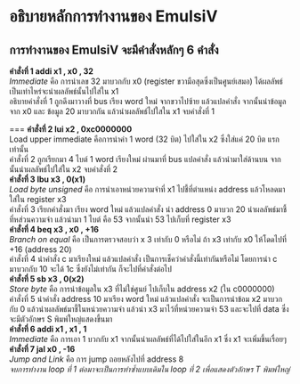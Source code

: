 # อธิบายหลักการทำงานของ EmulsiV
## การทำงานของ EmulsiV จะมีคำสั่งหลักๆ 6 คำสั่ง
**คำสั่งที่ 1 addi x1 , x0 , 32**  
*Immediate* คือ การนำเลข 32 มาบวกกับ x0 (register ขวามือสุดซึ่งเป็นศูนย์เสมอ) ได้ผลลัพธ์เป็นเท่าไหร่จะนำผลลัพธ์นั้นไปใส่ใน x1  
อธิบายคำสั่งที่ 1 ถูกดึงมาวางที่ bus เรียง word ใหม่ จากขวาไปซ้าย แล้วแปลคำสั่ง จากนั้นนำข้อมูลจาก x0 และ ข้อมูล 20 มาบวกกัน แล้วนำผลลัพธ์ไปใสใน x1 จบคำสั่งที่ 1  

===
**คำสั่งที่ 2 lui x2 , 0xc0000000**  
Load upper immediate คือการนำค่า 1 word (32 บิต) ไปใส่ใน x2 ซึ่งใส่แค่ 20 บิต แรกเท่านั้น  
คำสั่งที่ 2 ถูกเรียกมา 4 ไบต์ 1 word เรียงใหม่ ผ่านมาที่ bus แปลคำสั่ง แล้วนำมาใส่ด้านบน จากนั้นนำผลลัพธ์ไปใส่ใน x2 จบคำสั่งที่ 2  
**คำสั่งที่ 3 lbu x3 , 0(x1)**  
*Load byte unsigned* คือ การนำเอาหน่วยความจำที่ x1 ไปชี้ที่ตำแหน่ง address แล้วโหลดมาใส่ใน register x3  
คำสั่งที่ 3 เรียกคำสั่งมา เรียง word ใหม่ แล้วแปลคำสั่ง นำ address 0 มาบวก 20 นำผลลัพธ์มาชี้ที่หส่วนความจำ แล้วนำมา 1 ไบต์ คือ 53 จากนั้นนำ 53 ไปเก็บที่ register x3  
**คำสั่งที่ 4 beq x3 , x0 , +16**  
*Branch on equal* คือ เป็นการตรวจสอบว่า x 3 เท่ากับ 0 หรือไม่ ถ้า x3 เท่ากับ x0 ให้โดดไปที่ +16 (address 20)  
คำสั่งที่ 4 นำคำสั่ง c มาเรียงใหม่ แล้วแปลคำสั่ง เป็นการเช็คว่าคำสั่งนี้เท่ากันหรือไม่ โดยการนำ c มาบวกกับ 10 จะได้ 1c ซึ่งยังไม่เท่ากัน ก็จะไปที่คำสั่งต่อไป  
**คำสั่งที่ 5 sb x3 , 0(x2)**  
*Store byte* คือ การนำข้อมูลใน x3 ที่ไม่ใช่ศูนย์ ไปเก็บใน address x2 (ใน c0000000)  
คำสั่งที่ 5 นำคำสั่ง address 10 มาเรียง word  ใหม่ แล้วแปลคำสั่ง จะเป็นการนำข้อม x2 มาบวกกับ 0 แล้วนำผลลัพธ์มาชี้ในหน่วยความจำ แล้วนำ x3 มาไว้ที่หน่วยความจำ 53 และจะไปที่ data ซึ่งจะมีตัวอักษร S พิมพ์ใหญ่แสดงขึ้นมา  
**คำสั่งที่ 6 addi x1 , x1 , 1**  
*Immediate* คือ การเอา 1 บวกกับ x1 จากนั้นนำผลลัพธ์ที่ได้ไปใส่ในอีก x1 ซึ่ง x1 จะเพิ่มขึ้นเรื่อยๆ  
**คำสั่งที่ 7 jal x0 , -16**  
*Jump and Link* คือ การ jump ถอยหลังไปที่ address 8  
*จบการทำงาน loop ที่ 1 ต่อมาจะเป็นการทำซ้ำแบบเดิมใน loop ที่ 2 เพื่อแสดงตัวอักษร T พิมพ์ใหญ่*
